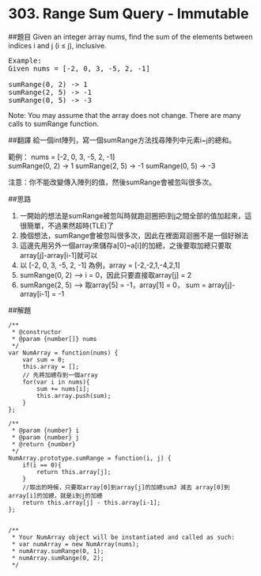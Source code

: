 ﻿# 303. Range Sum Query - Immutable

##題目
Given an integer array nums, find the sum of the elements between indices i and j (i ≤ j), inclusive.
<pre>
Example:
Given nums = [-2, 0, 3, -5, 2, -1]

sumRange(0, 2) -> 1
sumRange(2, 5) -> -1
sumRange(0, 5) -> -3
</pre>
Note:
You may assume that the array does not change.
There are many calls to sumRange function.

##翻譯
給一個int陣列，寫一個sumRange方法找尋陣列中元素i~j的總和。

範例：
nums = [-2, 0, 3, -5, 2, -1]  
sumRange(0, 2) -> 1
sumRange(2, 5) -> -1
sumRange(0, 5) -> -3

注意：你不能改變傳入陣列的值，然後sumRange會被忽叫很多次。

##思路
1. 一開始的想法是sumRange被忽叫時就跑迴圈把i到j之間全部的值加起來，這很簡單，不過果然超時(TLE)了
2. 換個想法，sumRange會被忽叫很多次，因此在裡面寫迴圈不是一個好辦法
3. 這邊先用另外一個array來儲存a[0]~a[i]的加總，之後要取加總只要取array[j]-array[i-1]就可以4. 以 [-2, 0, 3, -5, 2, -1] 為例，array = [-2,-2,1,-4,2,1]
5. sumRange(0, 2) --> i = 0，因此只要直接取array[j] = 2
6. sumRange(2, 5) --> 取array[5] = -1，array[1] = 0， sum = array[j]-array[i-1] = -1

##解題
```
/**
 * @constructor
 * @param {number[]} nums
 */
var NumArray = function(nums) {
    var sum = 0;
    this.array = [];
    // 先將加總存到一個array
    for(var i in nums){
        sum += nums[i];
        this.array.push(sum);
    }
};

/**
 * @param {number} i
 * @param {number} j
 * @return {number}
 */
NumArray.prototype.sumRange = function(i, j) {
    if(i == 0){
        return this.array[j];
    }
    //取出的時候，只要取array[0]到array[j]的加總sumJ 減去 array[0]到array[i]的加總，就是i到j的加總
    return this.array[j] - this.array[i-1];
};


/**
 * Your NumArray object will be instantiated and called as such:
 * var numArray = new NumArray(nums);
 * numArray.sumRange(0, 1);
 * numArray.sumRange(0, 2);
 */
```
  

